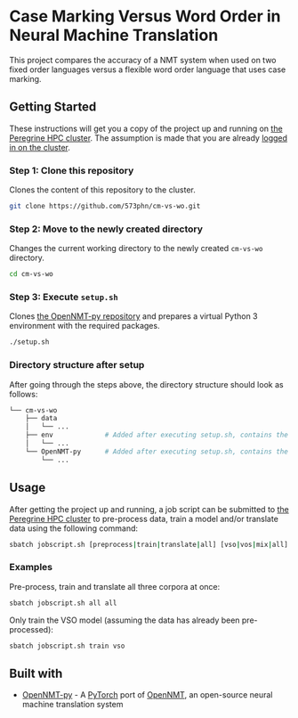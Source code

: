 # Case Marking Versus Word Order in Neural Machine Translation
This project compares the accuracy of a NMT system when used on two fixed order languages versus a flexible word order language that uses case marking.

## Getting Started
These instructions will get you a copy of the project up and running on [the Peregrine HPC cluster](https://www.rug.nl/society-business/centre-for-information-technology/research/services/hpc/facilities/peregrine-hpc-cluster?lang=en). The assumption is made that you are already [logged in on the cluster](https://redmine.hpc.rug.nl/redmine/projects/peregrine/wiki/General).

### Step 1: Clone this repository
Clones the content of this repository to the cluster.
```bash
git clone https://github.com/573phn/cm-vs-wo.git
```

### Step 2: Move to the newly created directory
Changes the current working directory to the newly created `cm-vs-wo` directory.
```bash
cd cm-vs-wo
```

### Step 3: Execute `setup.sh`
Clones [the OpenNMT-py repository](https://github.com/OpenNMT/OpenNMT-py) and prepares a virtual Python 3 environment with the required packages.
```bash
./setup.sh
```

### Directory structure after setup
After going through the steps above, the directory structure should look as follows:
```bash
└── cm-vs-wo
    ├── data
    │   └── ...
    ├── env             # Added after executing setup.sh, contains the virtual Python 3 environment
    │   └── ...
    └── OpenNMT-py      # Added after executing setup.sh, contains the OpenNMT-py repository
        └── ...
```

## Usage
After getting the project up and running, a job script can be submitted to [the Peregrine HPC cluster](https://www.rug.nl/society-business/centre-for-information-technology/research/services/hpc/facilities/peregrine-hpc-cluster?lang=en) to pre-process data, train a model and/or translate data using the following command:
```bash
sbatch jobscript.sh [preprocess|train|translate|all] [vso|vos|mix|all]
```

### Examples
Pre-process, train and translate all three corpora at once:
```bash
sbatch jobscript.sh all all
```

Only train the VSO model (assuming the data has already been pre-processed):
```bash
sbatch jobscript.sh train vso
```

## Built with
* [OpenNMT-py](https://github.com/OpenNMT/OpenNMT-py) - A [PyTorch](https://pytorch.org/) port of [OpenNMT](http://opennmt.net/), an open-source neural machine translation system